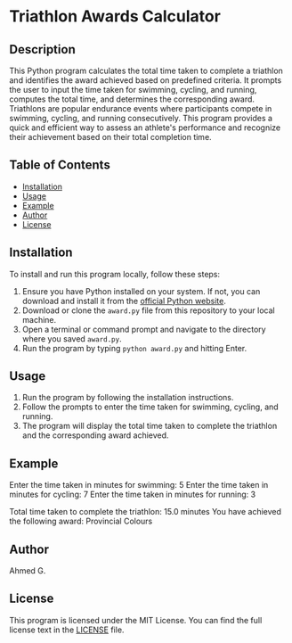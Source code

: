 # Triathlon Awards Calculator 

## Description
This Python program calculates the total time taken to complete a triathlon and identifies the award achieved based on predefined criteria. It prompts the user to input the time taken for swimming, cycling, and running, computes the total time, and determines the corresponding award. Triathlons are popular endurance events where participants compete in swimming, cycling, and running consecutively. This program provides a quick and efficient way to assess an athlete's performance and recognize their achievement based on their total completion time.


## Table of Contents
- [Installation](#installation)
- [Usage](#usage)
- [Example](#example)
- [Author](#author)
- [License](#license)


## Installation
To install and run this program locally, follow these steps:

1. Ensure you have Python installed on your system. If not, you can download and install it from the [official Python website](https://www.python.org/).
2. Download or clone the `award.py` file from this repository to your local machine.
3. Open a terminal or command prompt and navigate to the directory where you saved `award.py`.
4. Run the program by typing `python award.py` and hitting Enter.


## Usage
1. Run the program by following the installation instructions.
2. Follow the prompts to enter the time taken for swimming, cycling, and running.
3. The program will display the total time taken to complete the triathlon and the corresponding award achieved.


## Example
Enter the time taken in minutes for swimming: 5
Enter the time taken in minutes for cycling: 7
Enter the time taken in minutes for running: 3

Total time taken to complete the triathlon: 15.0 minutes
You have achieved the following award: Provincial Colours


## Author
Ahmed G.


## License
This program is licensed under the MIT License. You can find the full license text in the [LICENSE](LICENSE) file.
